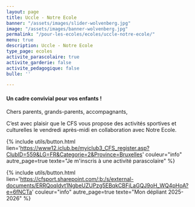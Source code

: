```yaml
---
layout: page
title: Uccle - Notre Ecole
banner: "/assets/images/slider-wolvenberg.jpg"
image: "/assets/images/banner-wolvenberg.jpg"
permalink: "/pour-les-ecoles/ecoles/uccle-notre-ecole/"
menu: true
description: Uccle - Notre Ecole
type_page: ecoles
activite_parascolaire: true
activite_garderie: false
activite_pedagogique: false
bulle: ''

---
```

#### **Un cadre convivial pour vos enfants !**

Chers parents, grands-parents, accompagnants, 

C’est avec plaisir que le CFS vous propose des activités sportives et culturelles le vendredi après-midi en collaboration avec Notre Ecole.

{% include utils/button.html  
lien='https://www12.iclub.be/myiclub3_CFS_register.asp?ClubID=559&LG=FR&Categorie=2&Province=Bruxelles' couleur="info" autre_page=true texte="Je m'inscris à une activité parascolaire" %}

{% include utils/button.html lien='https://cfsport.sharepoint.com/:b:/s/external-documents/ERRQoqIdvt1NgbeUZUPzg5EBqkCBFjLaGQJ9oH_WQ4pHoA?e=6fNCTa' couleur="info" autre_page=true texte="Mon dépliant 2025-2026" %}
